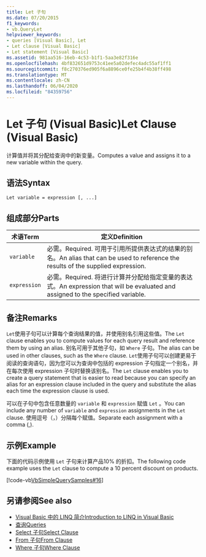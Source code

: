 ```yaml
---
title: Let 子句
ms.date: 07/20/2015
f1_keywords:
- vb.QueryLet
helpviewer_keywords:
- queries [Visual Basic], Let
- Let clause [Visual Basic]
- Let statement [Visual Basic]
ms.assetid: 981aa516-16eb-4c53-b1f1-5aa3e82f316e
ms.openlocfilehash: 4bf832651d9753c41ee5a02defec4adc55af1ff1
ms.sourcegitcommit: f8c270376ed905f6a8896ce0fe25b4f4b38ff498
ms.translationtype: MT
ms.contentlocale: zh-CN
ms.lasthandoff: 06/04/2020
ms.locfileid: "84359756"
---
```

# <a name="let-clause-visual-basic"></a><span data-ttu-id="67c0a-102">Let 子句 (Visual Basic)</span><span class="sxs-lookup"><span data-stu-id="67c0a-102">Let Clause (Visual Basic)</span></span>
<span data-ttu-id="67c0a-103">计算值并将其分配给查询中的新变量。</span><span class="sxs-lookup"><span data-stu-id="67c0a-103">Computes a value and assigns it to a new variable within the query.</span></span>  
  
## <a name="syntax"></a><span data-ttu-id="67c0a-104">语法</span><span class="sxs-lookup"><span data-stu-id="67c0a-104">Syntax</span></span>  
  
```vb  
Let variable = expression [, ...]  
```  
  
## <a name="parts"></a><span data-ttu-id="67c0a-105">组成部分</span><span class="sxs-lookup"><span data-stu-id="67c0a-105">Parts</span></span>  
  
|<span data-ttu-id="67c0a-106">术语</span><span class="sxs-lookup"><span data-stu-id="67c0a-106">Term</span></span>|<span data-ttu-id="67c0a-107">定义</span><span class="sxs-lookup"><span data-stu-id="67c0a-107">Definition</span></span>|  
|---|---|  
|`variable`|<span data-ttu-id="67c0a-108">必需。</span><span class="sxs-lookup"><span data-stu-id="67c0a-108">Required.</span></span> <span data-ttu-id="67c0a-109">可用于引用所提供表达式的结果的别名。</span><span class="sxs-lookup"><span data-stu-id="67c0a-109">An alias that can be used to reference the results of the supplied expression.</span></span>|  
|`expression`|<span data-ttu-id="67c0a-110">必需。</span><span class="sxs-lookup"><span data-stu-id="67c0a-110">Required.</span></span> <span data-ttu-id="67c0a-111">将进行计算并分配给指定变量的表达式。</span><span class="sxs-lookup"><span data-stu-id="67c0a-111">An expression that will be evaluated and assigned to the specified variable.</span></span>|  
  
## <a name="remarks"></a><span data-ttu-id="67c0a-112">备注</span><span class="sxs-lookup"><span data-stu-id="67c0a-112">Remarks</span></span>  
 <span data-ttu-id="67c0a-113">`Let`使用子句可以计算每个查询结果的值，并使用别名引用这些值。</span><span class="sxs-lookup"><span data-stu-id="67c0a-113">The `Let` clause enables you to compute values for each query result and reference them by using an alias.</span></span> <span data-ttu-id="67c0a-114">别名可用于其他子句，如 `Where` 子句。</span><span class="sxs-lookup"><span data-stu-id="67c0a-114">The alias can be used in other clauses, such as the `Where` clause.</span></span> <span data-ttu-id="67c0a-115">`Let`使用子句可以创建更易于阅读的查询语句，因为您可以为查询中包括的 expression 子句指定一个别名，并在每次使用 expression 子句时替换该别名。</span><span class="sxs-lookup"><span data-stu-id="67c0a-115">The `Let` clause enables you to create a query statement that is easier to read because you can specify an alias for an expression clause included in the query and substitute the alias each time the expression clause is used.</span></span>  
  
 <span data-ttu-id="67c0a-116">可以在子句中包含任意数量的 `variable` 和 `expression` 赋值 `Let` 。</span><span class="sxs-lookup"><span data-stu-id="67c0a-116">You can include any number of `variable` and `expression` assignments in the `Let` clause.</span></span> <span data-ttu-id="67c0a-117">使用逗号（，）分隔每个赋值。</span><span class="sxs-lookup"><span data-stu-id="67c0a-117">Separate each assignment with a comma (,).</span></span>  
  
## <a name="example"></a><span data-ttu-id="67c0a-118">示例</span><span class="sxs-lookup"><span data-stu-id="67c0a-118">Example</span></span>  
 <span data-ttu-id="67c0a-119">下面的代码示例使用 `Let` 子句来计算产品10% 的折扣。</span><span class="sxs-lookup"><span data-stu-id="67c0a-119">The following code example uses the `Let` clause to compute a 10 percent discount on products.</span></span>  
  
 [!code-vb[VbSimpleQuerySamples#16](~/samples/snippets/visualbasic/VS_Snippets_VBCSharp/VbSimpleQuerySamples/VB/QuerySamples1.vb#16)]  
  
## <a name="see-also"></a><span data-ttu-id="67c0a-120">另请参阅</span><span class="sxs-lookup"><span data-stu-id="67c0a-120">See also</span></span>

- [<span data-ttu-id="67c0a-121">Visual Basic 中的 LINQ 简介</span><span class="sxs-lookup"><span data-stu-id="67c0a-121">Introduction to LINQ in Visual Basic</span></span>](../../programming-guide/language-features/linq/introduction-to-linq.md)
- [<span data-ttu-id="67c0a-122">查询</span><span class="sxs-lookup"><span data-stu-id="67c0a-122">Queries</span></span>](index.md)
- [<span data-ttu-id="67c0a-123">Select 子句</span><span class="sxs-lookup"><span data-stu-id="67c0a-123">Select Clause</span></span>](select-clause.md)
- [<span data-ttu-id="67c0a-124">From 子句</span><span class="sxs-lookup"><span data-stu-id="67c0a-124">From Clause</span></span>](from-clause.md)
- [<span data-ttu-id="67c0a-125">Where 子句</span><span class="sxs-lookup"><span data-stu-id="67c0a-125">Where Clause</span></span>](where-clause.md)

